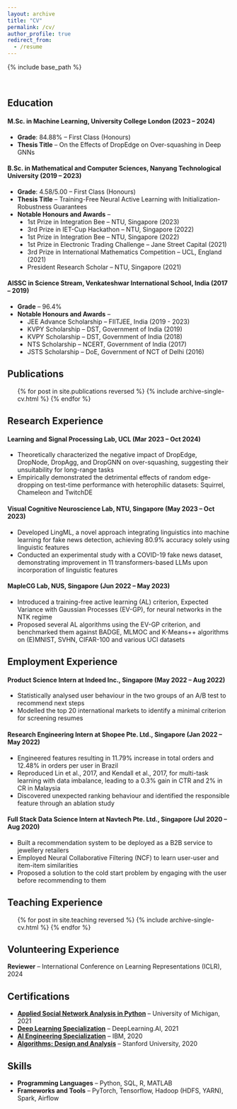 ```yaml
---
layout: archive
title: "CV"
permalink: /cv/
author_profile: true
redirect_from:
  - /resume
---
```


{% include base_path %}

<br>

Education
------

#### M.Sc. in Machine Learning, University College London (2023 &ndash; 2024)

<ul style="list-style-type: disc; padding-left: 6mm;">
  <li><b>Grade</b>: 84.88% &ndash; First Class (Honours)</li>
  <li><b>Thesis Title</b> &ndash; On the Effects of DropEdge on Over-squashing in Deep GNNs</li>
</ul>
  
#### B.Sc. in Mathematical and Computer Sciences, Nanyang Technological University (2019 &ndash; 2023)

<ul style="list-style-type: disc; padding-left: 6mm;">
  <li><b>Grade</b>: 4.58/5.00 &ndash; First Class (Honours)
  <li><b>Thesis Title</b> &ndash; Training-Free Neural Active Learning with Initialization-Robustness Guarantees
  <li><b>Notable Honours and Awards</b> &ndash;
  <ul style="list-style-type: disc; padding-left: 6mm;">
    <li>1st Prize in Integration Bee &ndash; NTU, Singapore (2023)
    <li>3rd Prize in IET-Cup Hackathon &ndash; NTU, Singapore (2022)
    <li>1st Prize in Integration Bee &ndash; NTU, Singapore (2022)
    <li>1st Prize in Electronic Trading Challenge &ndash; Jane Street Capital (2021)
    <li>3rd Prize in International Mathematics Competition &ndash; UCL, England (2021)
    <li>President Research Scholar &ndash; NTU, Singapore (2021)
  </ul>
</ul>

#### AISSC in Science Stream, Venkateshwar International School, India (2017 &ndash; 2019)

<ul style="list-style-type: disc; padding-left: 6mm;">
  <li><b>Grade</b> &ndash; 96.4%
  <li><b>Notable Honours and Awards</b> &ndash;
  <ul style="list-style-type: disc; padding-left: 6mm;">
    <li>JEE Advance Scholarship &ndash; FIITJEE, India (2019 - 2023)
    <li>KVPY Scholarship &ndash; DST, Government of India (2019)
    <li>KVPY Scholarship &ndash; DST, Government of India (2018)
    <li>NTS Scholarship &ndash; NCERT, Government of India (2017)
    <li>JSTS Scholarship &ndash; DoE, Government of NCT of Delhi (2016)
  </ul>
</ul>

Publications
------

<ul style="list-style-type: disc; padding-left: 6mm;">
{% for post in site.publications reversed %}
  {% include archive-single-cv.html %}
{% endfor %}
</ul>

Research Experience
------

#### Learning and Signal Processing Lab, UCL (Mar 2023 &ndash; Oct 2024)

<ul style="list-style-type: disc; padding-left: 6mm;">
  <li>Theoretically characterized the negative impact of DropEdge, DropNode, DropAgg, and DropGNN on over-squashing, suggesting their unsuitability for long-range tasks</li>
  <li>Empirically demonstrated the detrimental effects of random edge-dropping on test-time performance with heterophilic datasets: Squirrel, Chameleon and TwitchDE</li>
</ul>

#### Visual Cognitive Neuroscience Lab, NTU, Singapore (May 2023 &ndash; Oct 2023)

<ul style="list-style-type: disc; padding-left: 6mm;">
  <li>Developed LingML, a novel approach integrating linguistics into machine learning for fake news detection, achieving 80.9% accuracy solely using linguistic features</li>
  <li>Conducted an experimental study with a COVID-19 fake news dataset, demonstrating improvement in 11 transformers-based LLMs upon incorporation of linguistic features</li>
</ul>

#### MapleCG Lab, NUS, Singapore (Jun 2022 &ndash; May 2023)

<ul style="list-style-type: disc; padding-left: 6mm;">
  <li>Introduced a training-free active learning (AL) criterion, Expected Variance with Gaussian Processes (EV-GP), for neural networks in the NTK regime</li>
  <li>Proposed several AL algorithms using the EV-GP criterion, and benchmarked them against BADGE, MLMOC and K-Means++ algorithms on (E)MNIST, SVHN, CIFAR-100 and various UCI datasets</li>
</ul>

Employment Experience
------

#### Product Science Intern at Indeed Inc., Singapore (May 2022 &ndash; Aug 2022)

<ul style="list-style-type: disc; padding-left: 6mm;">
  <li>Statistically analysed user behaviour in the two groups of an A/B test to recommend next steps</li>
  <li>Modelled the top 20 international markets to identify a minimal criterion for screening resumes</li>
</ul>

#### Research Engineering Intern at Shopee Pte. Ltd., Singapore (Jan 2022 &ndash; May 2022)

<ul style="list-style-type: disc; padding-left: 6mm;">
  <li>Engineered features resulting in 11.79% increase in total orders and 12.48% in orders per user in Brazil</li>
  <li>Reproduced Lin et al., 2017, and Kendall et al., 2017, for multi-task learning with data imbalance, leading to a 0.3% gain in CTR and 2% in CR in Malaysia</li>
  <li>Discovered unexpected ranking behaviour and identified the responsible feature through an ablation study</li>
</ul>

#### Full Stack Data Science Intern at Navtech Pte. Ltd., Singapore (Jul 2020 &ndash; Aug 2020)

<ul style="list-style-type: disc; padding-left: 6mm;">
  <li>Built a recommendation system to be deployed as a B2B service to jewellery retailers</li>
  <li>Employed Neural Collaborative Filtering (NCF) to learn user-user and item-item similarities</li>
  <li>Proposed a solution to the cold start problem by engaging with the user before recommending to them</li>
</ul>

Teaching Experience
------

<ul style="list-style-type: disc; padding-left: 6mm;">
{% for post in site.teaching reversed %}
  {% include archive-single-cv.html %}
{% endfor %}
</ul>
  
Volunteering Experience
------

<b>Reviewer</b> &ndash; International Conference on Learning Representations (ICLR), 2024

Certifications
------

<ul style="list-style-type: disc; padding-left: 6mm;">
  <li><a href="https://www.coursera.org/account/accomplishments/certificate/LSJR2KMNRRUR"><strong>Applied Social Network Analysis in Python</strong></a> &ndash; University of Michigan, 2021</li>
  <li><a href="https://coursera.org/share/992110f4684c2aa3b9826f73804d4b1c"><strong>Deep Learning Specialization</strong></a> &ndash; DeepLearning.AI, 2021</li>
  <li><a href="https://www.youracclaim.com/badges/e79bf049-f3d8-45e6-8890-6b83b27b5d7a/linked_in_profile"><strong>AI Engineering Specialization</strong></a> &ndash; IBM, 2020</li>
  <li><a href="https://verify.lagunita.stanford.edu/SOA/0e460be2891a48d3a44d48b92d9531a8"><strong>Algorithms: Design and Analysis</strong></a> &ndash; Stanford University, 2020</li>
</ul>

Skills
------

<ul style="list-style-type: disc; padding-left: 6mm;">
  <li><b>Programming Languages</b> &ndash; Python, SQL, R, MATLAB</li>
  <li><b>Frameworks and Tools</b> &ndash; PyTorch, Tensorflow, Hadoop (HDFS, YARN), Spark, Airflow</li>
</ul>